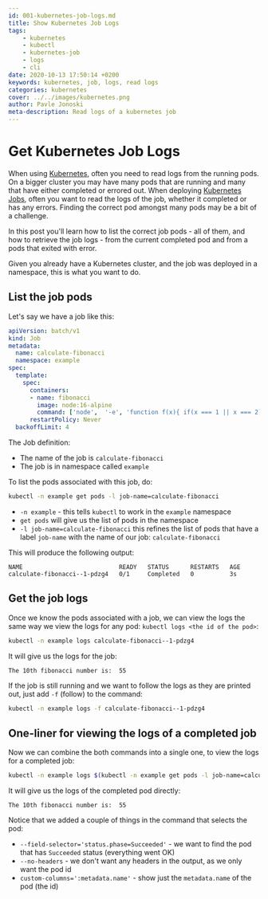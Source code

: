 ```yaml
---
id: 001-kubernetes-job-logs.md
title: Show Kubernetes Job Logs
tags: 
    - kubernetes
    - kubectl
    - kubernetes-job
    - logs
    - cli
date: 2020-10-13 17:50:14 +0200 
keywords: kubernetes, job, logs, read logs
categories: kubernetes
cover: ../../images/kubernetes.png
author: Pavle Jonoski
meta-description: Read logs of a kubernetes job
---
```


# Get Kubernetes Job Logs

When using [Kubernetes](https://kubernetes.io/), often you need to read logs from the running pods.
On a bigger cluster you may have many pods that are running and many that have either completed or errored out.
When deploying [Kubernetes Jobs](https://kubernetes.io/docs/concepts/workloads/controllers/job/), often you want to read the logs of the job, whether it completed or has any errors.
Finding the correct pod amongst many pods may be a bit of a challenge.

In this post you'll learn how to list the correct job pods - all of them, and how to retrieve the job logs - from the current 
completed pod and from a pods that exited with error.

Given you already have a Kubernetes cluster, and the job was deployed in a namespace, this is what you want to do.

## List the job pods
Let's say we have a job like this:

```yaml
apiVersion: batch/v1
kind: Job
metadata:
  name: calculate-fibonacci
  namespace: example
spec:
  template:
    spec:
      containers:
      - name: fibonacci
        image: node:16-alpine
        command: ['node',  '-e', 'function f(x){ if(x === 1 || x === 2) return 1; return f(x-1)+f(x-2);} console.log("The 10th fibonacci number is: ", f(10));']
      restartPolicy: Never
  backoffLimit: 4
```

The Job definition:
 * The name of the job is `calculate-fibonacci`
 * The job is in namespace called `example`


To list the pods associated with this job, do:

```bash
kubectl -n example get pods -l job-name=calculate-fibonacci
```

* `-n example` - this tells `kubectl` to work in the `example` namespace
* `get pods` will give us the list of pods in the namespace
* `-l job-name=calculate-fibonacci` this refines the list of pods that have a label `job-name` with the name of our job: `calculate-fibonacci`

This will produce the following output:
```
NAME                           READY   STATUS      RESTARTS   AGE
calculate-fibonacci--1-pdzg4   0/1     Completed   0          3s
```

## Get the job logs

Once we know the pods associated with a job, we can view the logs the same way we view the logs for any pod: `kubectl logs <the id of the pod>`:

```bash
kubectl -n example logs calculate-fibonacci--1-pdzg4
```

It will give us the logs for the job:

```
The 10th fibonacci number is:  55
```

If the job is still running and we want to follow the logs as they are printed out, just add `-f` (follow) to the command:

```bash
kubectl -n example logs -f calculate-fibonacci--1-pdzg4
```
## One-liner for viewing the logs of a completed job

Now we can combine the both commands into a single one, to view the logs for a completed job:

```bash
kubectl -n example logs $(kubectl -n example get pods -l job-name=calculate-fibonacci --field-selector='status.phase=Succeeded' --no-headers -o custom-columns=':metadata.name')
```

It will give us the logs of the completed pod directly:

```
The 10th fibonacci number is:  55
```

Notice that we added a couple of things in the command that selects the pod:
* `--field-selector='status.phase=Succeeded'` - we want to find the pod that has `Succeeded` status (everything went OK)
* `--no-headers` - we don't want any headers in the output, as we only want the pod id
* `custom-columns=':metadata.name'` - show just the `metadata.name` of the pod (the id)

